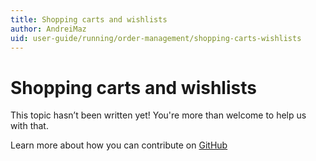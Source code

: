 ```yaml
---
title: Shopping carts and wishlists
author: AndreiMaz
uid: user-guide/running/order-management/shopping-carts-wishlists
---
```

# Shopping carts and wishlists

This topic hasn’t been written yet! You're more than welcome to help us with that.

Learn more about how you can contribute on [GitHub](https://github.com/nopSolutions/nopCommerce-Docs/blob/master/CONTRIBUTING.md)